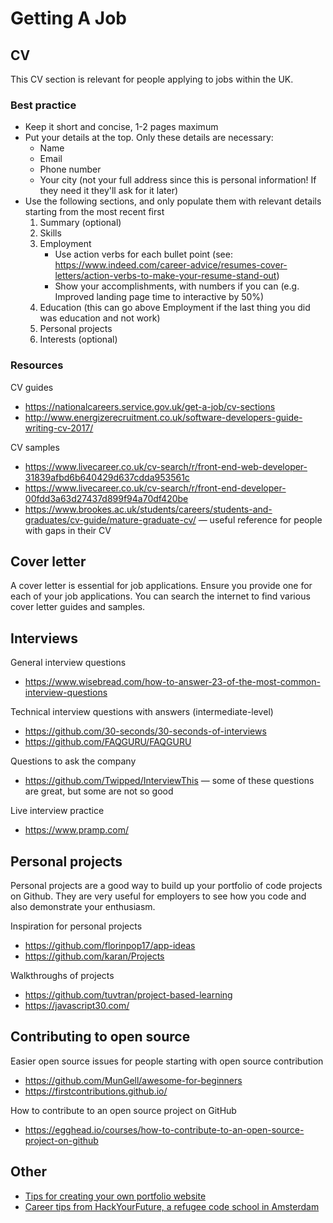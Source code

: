 # Getting A Job

## CV

This CV section is relevant for people applying to jobs within the UK.

### Best practice

- Keep it short and concise, 1-2 pages maximum
- Put your details at the top. Only these details are necessary:
  - Name
  - Email
  - Phone number
  - Your city (not your full address since this is personal information!
    If they need it they'll ask for it later)
- Use the following sections, and only populate them with relevant details
  starting from the most recent first
  1. Summary (optional)
  2. Skills
  3. Employment
     - Use action verbs for each bullet point
       (see: <https://www.indeed.com/career-advice/resumes-cover-letters/action-verbs-to-make-your-resume-stand-out>)
     - Show your accomplishments, with numbers if you can
       (e.g. Improved landing page time to interactive by 50%)
  4. Education (this can go above Employment if the last thing
     you did was education and not work)
  5. Personal projects
  6. Interests (optional)

### Resources

CV guides

- <https://nationalcareers.service.gov.uk/get-a-job/cv-sections>
- <http://www.energizerecruitment.co.uk/software-developers-guide-writing-cv-2017/>

CV samples

- <https://www.livecareer.co.uk/cv-search/r/front-end-web-developer-31839afbd6b640429d637cdda953561c>
- <https://www.livecareer.co.uk/cv-search/r/front-end-developer-00fdd3a63d27437d899f94a70df420be>
- <https://www.brookes.ac.uk/students/careers/students-and-graduates/cv-guide/mature-graduate-cv/>
  — useful reference for people with gaps in their CV

## Cover letter

A cover letter is essential for job applications.
Ensure you provide one for each of your job applications.
You can search the internet to find various cover letter guides and samples.

## Interviews

General interview questions

- <https://www.wisebread.com/how-to-answer-23-of-the-most-common-interview-questions>

Technical interview questions with answers (intermediate-level)

- <https://github.com/30-seconds/30-seconds-of-interviews>
- <https://github.com/FAQGURU/FAQGURU>

Questions to ask the company

- <https://github.com/Twipped/InterviewThis>
  — some of these questions are great, but some are not so good

Live interview practice

- <https://www.pramp.com/>

## Personal projects

Personal projects are a good way to build up your portfolio of code projects on Github.
They are very useful for employers to see how you code
and also demonstrate your enthusiasm.

Inspiration for personal projects

- <https://github.com/florinpop17/app-ideas>
- <https://github.com/karan/Projects>

Walkthroughs of projects

- <https://github.com/tuvtran/project-based-learning>
- <https://javascript30.com/>

## Contributing to open source

Easier open source issues for people starting with open source contribution

- <https://github.com/MunGell/awesome-for-beginners>
- <https://firstcontributions.github.io/>

How to contribute to an open source project on GitHub

- <https://egghead.io/courses/how-to-contribute-to-an-open-source-project-on-github>

## Other

- [Tips for creating your own portfolio website](https://skillcrush.com/2015/03/12/impressive-tech-portfolio/)
- [Career tips from HackYourFuture, a refugee code school in Amsterdam](https://github.com/HackYourFuture/alumni/wiki)
